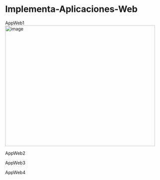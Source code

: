 # Implementa-Aplicaciones-Web

AppWeb1
<img width="482" height="388" alt="image" src="https://github.com/user-attachments/assets/64537dac-8bca-485f-af58-b2aecc4eab99" />

AppWeb2


AppWeb3


AppWeb4
